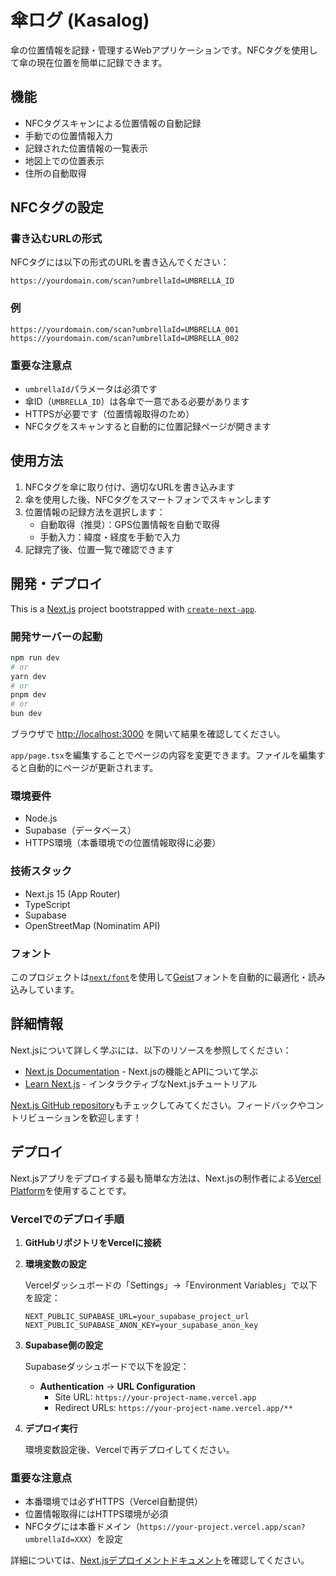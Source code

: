 # 傘ログ (Kasalog)

傘の位置情報を記録・管理するWebアプリケーションです。NFCタグを使用して傘の現在位置を簡単に記録できます。

## 機能

- NFCタグスキャンによる位置情報の自動記録
- 手動での位置情報入力
- 記録された位置情報の一覧表示
- 地図上での位置表示
- 住所の自動取得

## NFCタグの設定

### 書き込むURLの形式

NFCタグには以下の形式のURLを書き込んでください：

```
https://yourdomain.com/scan?umbrellaId=UMBRELLA_ID
```

### 例

```
https://yourdomain.com/scan?umbrellaId=UMBRELLA_001
https://yourdomain.com/scan?umbrellaId=UMBRELLA_002
```

### 重要な注意点

- `umbrellaId`パラメータは必須です
- 傘ID（`UMBRELLA_ID`）は各傘で一意である必要があります
- HTTPSが必要です（位置情報取得のため）
- NFCタグをスキャンすると自動的に位置記録ページが開きます

## 使用方法

1. NFCタグを傘に取り付け、適切なURLを書き込みます
2. 傘を使用した後、NFCタグをスマートフォンでスキャンします
3. 位置情報の記録方法を選択します：
   - 自動取得（推奨）：GPS位置情報を自動で取得
   - 手動入力：緯度・経度を手動で入力
4. 記録完了後、位置一覧で確認できます

## 開発・デプロイ

This is a [Next.js](https://nextjs.org) project bootstrapped with [`create-next-app`](https://nextjs.org/docs/app/api-reference/cli/create-next-app).

### 開発サーバーの起動

```bash
npm run dev
# or
yarn dev
# or
pnpm dev
# or
bun dev
```

ブラウザで [http://localhost:3000](http://localhost:3000) を開いて結果を確認してください。

`app/page.tsx`を編集することでページの内容を変更できます。ファイルを編集すると自動的にページが更新されます。

### 環境要件

- Node.js
- Supabase（データベース）
- HTTPS環境（本番環境での位置情報取得に必要）

### 技術スタック

- Next.js 15 (App Router)
- TypeScript
- Supabase
- OpenStreetMap (Nominatim API)

### フォント

このプロジェクトは[`next/font`](https://nextjs.org/docs/app/building-your-application/optimizing/fonts)を使用して[Geist](https://vercel.com/font)フォントを自動的に最適化・読み込みしています。

## 詳細情報

Next.jsについて詳しく学ぶには、以下のリソースを参照してください：

- [Next.js Documentation](https://nextjs.org/docs) - Next.jsの機能とAPIについて学ぶ
- [Learn Next.js](https://nextjs.org/learn) - インタラクティブなNext.jsチュートリアル

[Next.js GitHub repository](https://github.com/vercel/next.js)もチェックしてみてください。フィードバックやコントリビューションを歓迎します！

## デプロイ

Next.jsアプリをデプロイする最も簡単な方法は、Next.jsの制作者による[Vercel Platform](https://vercel.com/new?utm_medium=default-template&filter=next.js&utm_source=create-next-app&utm_campaign=create-next-app-readme)を使用することです。

### Vercelでのデプロイ手順

1. **GitHubリポジトリをVercelに接続**
2. **環境変数の設定**
   
   Vercelダッシュボードの「Settings」→「Environment Variables」で以下を設定：

   ```
   NEXT_PUBLIC_SUPABASE_URL=your_supabase_project_url
   NEXT_PUBLIC_SUPABASE_ANON_KEY=your_supabase_anon_key
   ```

3. **Supabase側の設定**
   
   Supabaseダッシュボードで以下を設定：
   - **Authentication** → **URL Configuration**
     - Site URL: `https://your-project-name.vercel.app`
     - Redirect URLs: `https://your-project-name.vercel.app/**`

4. **デプロイ実行**
   
   環境変数設定後、Vercelで再デプロイしてください。

### 重要な注意点

- 本番環境では必ずHTTPS（Vercel自動提供）
- 位置情報取得にはHTTPS環境が必須
- NFCタグには本番ドメイン（`https://your-project.vercel.app/scan?umbrellaId=XXX`）を設定

詳細については、[Next.jsデプロイメントドキュメント](https://nextjs.org/docs/app/building-your-application/deploying)を確認してください。
